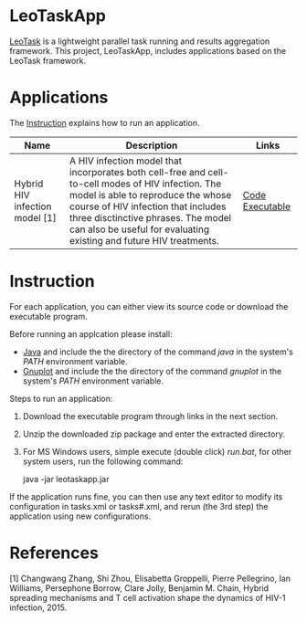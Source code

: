 # LeoTaskApp

[LeoTask](http://github.com/mleoking/LeoTask) is a lightweight parallel task running and results aggregation framework. This project, LeoTaskApp, includes applications based on the LeoTask framework.

# Applications

The [Instruction](#Instruction) explains how to run an application.

Name  | Description | Links
----- |-------------|----------
Hybrid HIV infection model [1] | A HIV infection model that incorporates both cell-free and cell-to-cell modes of HIV infection. The model is able to reproduce the whose course of HIV infection that includes three disctinctive phrases. The model can also be useful for evaluating existing and future HIV treatments. | [Code](leotaskapp/src/org/leores/task/app/ModelHIV.java) [Executable](https://github.com/mleoking/LeoTaskApp/releases/download/v1.0.0/modelhiv.zip)

# Instruction

For each application, you can either view its source code or download the executable program.

Before running an applcation please install:

* [Java](http://www.oracle.com/technetwork/java/javase/downloads/jdk7-downloads-1880260.html) and include the the directory of the command _java_ in the system's _PATH_ environment variable.
* [Gnuplot](http://sourceforge.net/projects/gnuplot/files/gnuplot/4.6.5/) and include the the directory of the command _gnuplot_ in the system's _PATH_ environment variable.

Steps to run an application:

1. Download the executable program through links in the next section.
2. Unzip the downloaded zip package and enter the extracted directory.
3. For MS Windows users, simple execute (double click) _run.bat_, for other system users, run the following command:

    java -jar leotaskapp.jar

If the application runs fine, you can then use any text editor to modify its configuration in tasks.xml or tasks#.xml, and rerun (the 3rd step) the application using new configurations.

# References

[1] Changwang Zhang, Shi Zhou, Elisabetta Groppelli, Pierre Pellegrino, Ian Williams, Persephone Borrow, Clare Jolly, Benjamin M. Chain, Hybrid spreading mechanisms and T cell activation shape the dynamics of HIV-1 infection, 2015.
